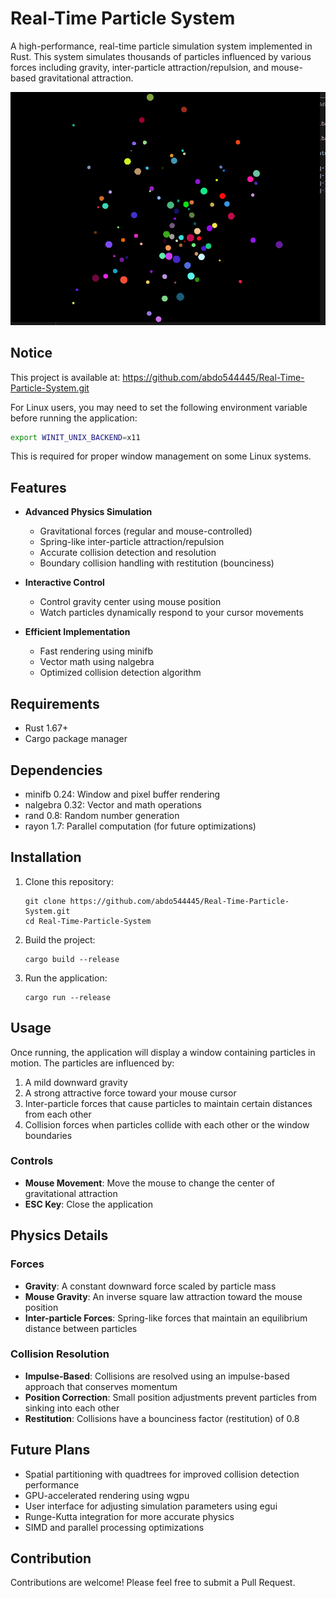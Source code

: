 # Real-Time Particle System

A high-performance, real-time particle simulation system implemented in Rust. This system simulates thousands of particles influenced by various forces including gravity, inter-particle attraction/repulsion, and mouse-based gravitational attraction.

![Particle System](/image.png)

## Notice

This project is available at: https://github.com/abdo544445/Real-Time-Particle-System.git

For Linux users, you may need to set the following environment variable before running the application:
```bash
export WINIT_UNIX_BACKEND=x11
```

This is required for proper window management on some Linux systems.

## Features

- **Advanced Physics Simulation**
  - Gravitational forces (regular and mouse-controlled)
  - Spring-like inter-particle attraction/repulsion
  - Accurate collision detection and resolution
  - Boundary collision handling with restitution (bounciness)

- **Interactive Control**
  - Control gravity center using mouse position
  - Watch particles dynamically respond to your cursor movements

- **Efficient Implementation**
  - Fast rendering using minifb
  - Vector math using nalgebra
  - Optimized collision detection algorithm

## Requirements

- Rust 1.67+
- Cargo package manager

## Dependencies

- minifb 0.24: Window and pixel buffer rendering
- nalgebra 0.32: Vector and math operations
- rand 0.8: Random number generation
- rayon 1.7: Parallel computation (for future optimizations)

## Installation

1. Clone this repository:
   ```
   git clone https://github.com/abdo544445/Real-Time-Particle-System.git
   cd Real-Time-Particle-System
   ```

2. Build the project:
   ```
   cargo build --release
   ```

3. Run the application:
   ```
   cargo run --release
   ```

## Usage

Once running, the application will display a window containing particles in motion. The particles are influenced by:

1. A mild downward gravity
2. A strong attractive force toward your mouse cursor
3. Inter-particle forces that cause particles to maintain certain distances from each other
4. Collision forces when particles collide with each other or the window boundaries

### Controls

- **Mouse Movement**: Move the mouse to change the center of gravitational attraction
- **ESC Key**: Close the application

## Physics Details

### Forces

- **Gravity**: A constant downward force scaled by particle mass
- **Mouse Gravity**: An inverse square law attraction toward the mouse position
- **Inter-particle Forces**: Spring-like forces that maintain an equilibrium distance between particles

### Collision Resolution

- **Impulse-Based**: Collisions are resolved using an impulse-based approach that conserves momentum
- **Position Correction**: Small position adjustments prevent particles from sinking into each other
- **Restitution**: Collisions have a bounciness factor (restitution) of 0.8

## Future Plans

- Spatial partitioning with quadtrees for improved collision detection performance
- GPU-accelerated rendering using wgpu
- User interface for adjusting simulation parameters using egui
- Runge-Kutta integration for more accurate physics
- SIMD and parallel processing optimizations

## Contribution

Contributions are welcome! Please feel free to submit a Pull Request. 